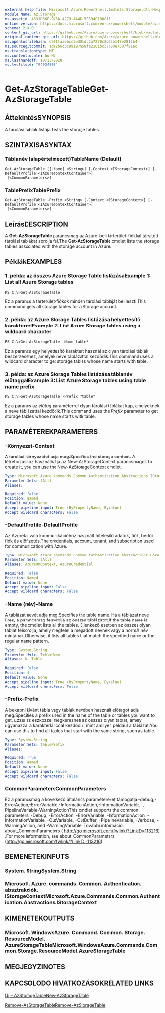 ```yaml
---
external help file: Microsoft.Azure.PowerShell.Cmdlets.Storage.dll-Help.xml
Module Name: Az.Storage
ms.assetid: 4631D36F-926A-4279-AA4D-5F694C18081E
online version: https://docs.microsoft.com/en-us/powershell/module/az.storage/get-azstoragetable
schema: 2.0.0
content_git_url: https://github.com/Azure/azure-powershell/blob/master/src/Storage/Storage.Management/help/Get-AzStorageTable.md
original_content_git_url: https://github.com/Azure/azure-powershell/blob/master/src/Storage/Storage.Management/help/Get-AzStorageTable.md
ms.openlocfilehash: d501faaebcc5e381dc2a7270c8b55b148e2812b4
ms.sourcegitcommit: 1de2b6c3c99197958fa2101bc37680e7507f91ac
ms.translationtype: MT
ms.contentlocale: hu-HU
ms.lasthandoff: 10/13/2020
ms.locfileid: "94024305"
---
```

# <span data-ttu-id="e130c-101">Get-AzStorageTable</span><span class="sxs-lookup"><span data-stu-id="e130c-101">Get-AzStorageTable</span></span>

## <span data-ttu-id="e130c-102">Áttekintés</span><span class="sxs-lookup"><span data-stu-id="e130c-102">SYNOPSIS</span></span>
<span data-ttu-id="e130c-103">A tárolási táblák listája.</span><span class="sxs-lookup"><span data-stu-id="e130c-103">Lists the storage tables.</span></span>

## <span data-ttu-id="e130c-104">SZINTAXISA</span><span class="sxs-lookup"><span data-stu-id="e130c-104">SYNTAX</span></span>

### <span data-ttu-id="e130c-105">Táblanév (alapértelmezett)</span><span class="sxs-lookup"><span data-stu-id="e130c-105">TableName (Default)</span></span>
```
Get-AzStorageTable [[-Name] <String>] [-Context <IStorageContext>] [-DefaultProfile <IAzureContextContainer>]
 [<CommonParameters>]
```

### <span data-ttu-id="e130c-106">TablePrefix</span><span class="sxs-lookup"><span data-stu-id="e130c-106">TablePrefix</span></span>
```
Get-AzStorageTable -Prefix <String> [-Context <IStorageContext>] [-DefaultProfile <IAzureContextContainer>]
 [<CommonParameters>]
```

## <span data-ttu-id="e130c-107">Leírás</span><span class="sxs-lookup"><span data-stu-id="e130c-107">DESCRIPTION</span></span>
<span data-ttu-id="e130c-108">A **Get-AzStorageTable** parancsmag az Azure-beli tárterület-fiókkal társított tárolási táblákat sorolja fel.</span><span class="sxs-lookup"><span data-stu-id="e130c-108">The **Get-AzStorageTable** cmdlet lists the storage tables associated with the storage account in Azure.</span></span>

## <span data-ttu-id="e130c-109">Példák</span><span class="sxs-lookup"><span data-stu-id="e130c-109">EXAMPLES</span></span>

### <span data-ttu-id="e130c-110">1. példa: az összes Azure Storage Table listázása</span><span class="sxs-lookup"><span data-stu-id="e130c-110">Example 1: List all Azure Storage tables</span></span>
```
PS C:\>Get-AzStorageTable
```

<span data-ttu-id="e130c-111">Ez a parancs a tárterület-fiókok minden tárolási tábláját beilleszti.</span><span class="sxs-lookup"><span data-stu-id="e130c-111">This command gets all storage tables for a Storage account.</span></span>

### <span data-ttu-id="e130c-112">2. példa: az Azure Storage Tables listázása helyettesítő karakterrel</span><span class="sxs-lookup"><span data-stu-id="e130c-112">Example 2: List Azure Storage tables using a wildcard character</span></span>
```
PS C:\>Get-AzStorageTable -Name table*
```

<span data-ttu-id="e130c-113">Ez a parancs egy helyettesítő karaktert használ az olyan tárolási táblák beszerzéséhez, amelyek neve táblázattal kezdődik.</span><span class="sxs-lookup"><span data-stu-id="e130c-113">This command uses a wildcard character to get storage tables whose name starts with table.</span></span>

### <span data-ttu-id="e130c-114">3. példa: az Azure Storage Tables listázása táblanév előtaggal</span><span class="sxs-lookup"><span data-stu-id="e130c-114">Example 3: List Azure Storage tables using table name prefix</span></span>
```
PS C:\>Get-AzStorageTable -Prefix "table"
```

<span data-ttu-id="e130c-115">Ez a parancs az *előtag* paraméterrel olyan tárolási táblákat kap, amelyeknek a neve táblázattal kezdődik.</span><span class="sxs-lookup"><span data-stu-id="e130c-115">This command uses the *Prefix* parameter to get storage tables whose name starts with table.</span></span>

## <span data-ttu-id="e130c-116">PARAMÉTEREK</span><span class="sxs-lookup"><span data-stu-id="e130c-116">PARAMETERS</span></span>

### <span data-ttu-id="e130c-117">-Környezet</span><span class="sxs-lookup"><span data-stu-id="e130c-117">-Context</span></span>
<span data-ttu-id="e130c-118">A tárolási környezetet adja meg.</span><span class="sxs-lookup"><span data-stu-id="e130c-118">Specifies the storage context.</span></span>
<span data-ttu-id="e130c-119">A létrehozáshoz használhatja az New-AzStorageContext parancsmagot.</span><span class="sxs-lookup"><span data-stu-id="e130c-119">To create it, you can use the New-AzStorageContext cmdlet.</span></span>

```yaml
Type: Microsoft.Azure.Commands.Common.Authentication.Abstractions.IStorageContext
Parameter Sets: (All)
Aliases:

Required: False
Position: Named
Default value: None
Accept pipeline input: True (ByPropertyName, ByValue)
Accept wildcard characters: False
```

### <span data-ttu-id="e130c-120">-DefaultProfile</span><span class="sxs-lookup"><span data-stu-id="e130c-120">-DefaultProfile</span></span>
<span data-ttu-id="e130c-121">Az Azuretal való kommunikációhoz használt hitelesítő adatok, fiók, bérlői fiók és előfizetés.</span><span class="sxs-lookup"><span data-stu-id="e130c-121">The credentials, account, tenant, and subscription used for communication with Azure.</span></span>

```yaml
Type: Microsoft.Azure.Commands.Common.Authentication.Abstractions.Core.IAzureContextContainer
Parameter Sets: (All)
Aliases: AzureRmContext, AzureCredential

Required: False
Position: Named
Default value: None
Accept pipeline input: False
Accept wildcard characters: False
```

### <span data-ttu-id="e130c-122">-Name (név)</span><span class="sxs-lookup"><span data-stu-id="e130c-122">-Name</span></span>
<span data-ttu-id="e130c-123">A táblázat nevét adja meg.</span><span class="sxs-lookup"><span data-stu-id="e130c-123">Specifies the table name.</span></span>
<span data-ttu-id="e130c-124">Ha a táblázat neve üres, a parancsmag felsorolja az összes táblázatot.</span><span class="sxs-lookup"><span data-stu-id="e130c-124">If the table name is empty, the cmdlet lists all the tables.</span></span>
<span data-ttu-id="e130c-125">Ellenkező esetben az összes olyan táblát felsorolja, amely megfelel a megadott névnek vagy a normál név mintának.</span><span class="sxs-lookup"><span data-stu-id="e130c-125">Otherwise, it lists all tables that match the specified name or the regular name pattern.</span></span>

```yaml
Type: System.String
Parameter Sets: TableName
Aliases: N, Table

Required: False
Position: 0
Default value: None
Accept pipeline input: True (ByPropertyName, ByValue)
Accept wildcard characters: False
```

### <span data-ttu-id="e130c-126">-Prefix</span><span class="sxs-lookup"><span data-stu-id="e130c-126">-Prefix</span></span>
<span data-ttu-id="e130c-127">A bekapni kívánt tábla vagy táblák nevében használt előtagot adja meg.</span><span class="sxs-lookup"><span data-stu-id="e130c-127">Specifies a prefix used in the name of the table or tables you want to get.</span></span>
<span data-ttu-id="e130c-128">Ezzel az eszközzel megkeresheti az összes olyan táblát, amely ugyanazzal a karakterlánccal kezdődik, mint amilyen például a táblázat.</span><span class="sxs-lookup"><span data-stu-id="e130c-128">You can use this to find all tables that start with the same string, such as table.</span></span>

```yaml
Type: System.String
Parameter Sets: TablePrefix
Aliases:

Required: True
Position: Named
Default value: None
Accept pipeline input: False
Accept wildcard characters: False
```

### <span data-ttu-id="e130c-129">CommonParameters</span><span class="sxs-lookup"><span data-stu-id="e130c-129">CommonParameters</span></span>
<span data-ttu-id="e130c-130">Ez a parancsmag a következő általános paramétereket támogatja:-debug,-ErrorAction,-ErrorVariable,-InformationAction,-InformationVariable,-,-PipelineVariable-WarningAction</span><span class="sxs-lookup"><span data-stu-id="e130c-130">This cmdlet supports the common parameters: -Debug, -ErrorAction, -ErrorVariable, -InformationAction, -InformationVariable, -OutVariable, -OutBuffer, -PipelineVariable, -Verbose, -WarningAction, and -WarningVariable.</span></span> <span data-ttu-id="e130c-131">További információ: about_CommonParameters ( http://go.microsoft.com/fwlink/?LinkID=113216) .</span><span class="sxs-lookup"><span data-stu-id="e130c-131">For more information, see about_CommonParameters (http://go.microsoft.com/fwlink/?LinkID=113216).</span></span>

## <span data-ttu-id="e130c-132">BEMENETEK</span><span class="sxs-lookup"><span data-stu-id="e130c-132">INPUTS</span></span>

### <span data-ttu-id="e130c-133">System. String</span><span class="sxs-lookup"><span data-stu-id="e130c-133">System.String</span></span>

### <span data-ttu-id="e130c-134">Microsoft. Azure. commands. Common. Authentication. absztrakciók. IStorageContext</span><span class="sxs-lookup"><span data-stu-id="e130c-134">Microsoft.Azure.Commands.Common.Authentication.Abstractions.IStorageContext</span></span>

## <span data-ttu-id="e130c-135">KIMENETEK</span><span class="sxs-lookup"><span data-stu-id="e130c-135">OUTPUTS</span></span>

### <span data-ttu-id="e130c-136">Microsoft. WindowsAzure. Command. Common. Storage. ResourceModel. AzureStorageTable</span><span class="sxs-lookup"><span data-stu-id="e130c-136">Microsoft.WindowsAzure.Commands.Common.Storage.ResourceModel.AzureStorageTable</span></span>

## <span data-ttu-id="e130c-137">MEGJEGYZI</span><span class="sxs-lookup"><span data-stu-id="e130c-137">NOTES</span></span>

## <span data-ttu-id="e130c-138">KAPCSOLÓDÓ HIVATKOZÁSOK</span><span class="sxs-lookup"><span data-stu-id="e130c-138">RELATED LINKS</span></span>

[<span data-ttu-id="e130c-139">Új – AzStorageTable</span><span class="sxs-lookup"><span data-stu-id="e130c-139">New-AzStorageTable</span></span>](./New-AzStorageTable.md)

[<span data-ttu-id="e130c-140">Remove-AzStorageTable</span><span class="sxs-lookup"><span data-stu-id="e130c-140">Remove-AzStorageTable</span></span>](./Remove-AzStorageTable.md)


